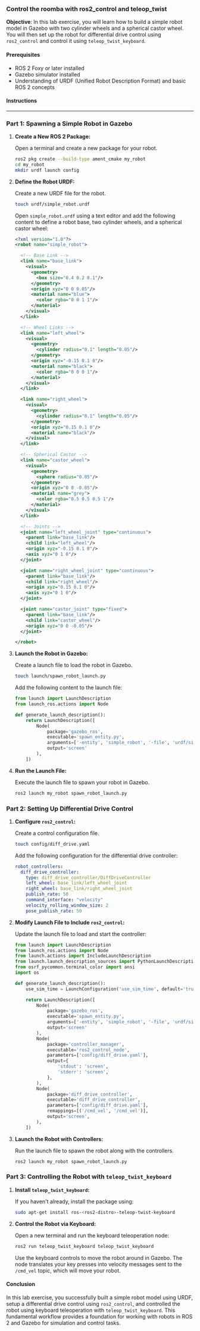 ### Control the roomba with ros2_control and teleop_twist

**Objective**: In this lab exercise, you will learn how to build a simple robot model in Gazebo with two cylinder wheels and a spherical castor wheel. You will then set up the robot for differential drive control using `ros2_control` and control it using `teleop_twist_keyboard`.

#### Prerequisites

- ROS 2 Foxy or later installed
- Gazebo simulator installed
- Understanding of URDF (Unified Robot Description Format) and basic ROS 2 concepts

#### Instructions

---

### Part 1: Spawning a Simple Robot in Gazebo

1. **Create a New ROS 2 Package:**

   Open a terminal and create a new package for your robot.

   ```bash
   ros2 pkg create --build-type ament_cmake my_robot
   cd my_robot
   mkdir urdf launch config
   ```

2. **Define the Robot URDF:**

   Create a new URDF file for the robot.

   ```bash
   touch urdf/simple_robot.urdf
   ```

   Open `simple_robot.urdf` using a text editor and add the following content to define a robot base, two cylinder wheels, and a spherical castor wheel:

   ```xml
   <?xml version="1.0"?>
   <robot name="simple_robot">

     <!-- Base Link -->
     <link name="base_link">
       <visual>
         <geometry>
           <box size="0.4 0.2 0.1"/>
         </geometry>
         <origin xyz="0 0 0.05"/>
         <material name="blue">
           <color rgba="0 0 1 1"/>
         </material>
       </visual>
     </link>

     <!-- Wheel Links -->
     <link name="left_wheel">
       <visual>
         <geometry>
           <cylinder radius="0.1" length="0.05"/>
         </geometry>
         <origin xyz="-0.15 0.1 0"/>
         <material name="black">
           <color rgba="0 0 0 1"/>
         </material>
       </visual>
     </link>

     <link name="right_wheel">
       <visual>
         <geometry>
           <cylinder radius="0.1" length="0.05"/>
         </geometry>
         <origin xyz="0.15 0.1 0"/>
         <material name="black"/>
       </visual>
     </link>

     <!-- Spherical Castor -->
     <link name="castor_wheel">
       <visual>
         <geometry>
           <sphere radius="0.05"/>
         </geometry>
         <origin xyz="0 0 -0.05"/>
         <material name="grey">
           <color rgba="0.5 0.5 0.5 1"/>
         </material>
       </visual>
     </link>

     <!-- Joints -->
     <joint name="left_wheel_joint" type="continuous">
       <parent link="base_link"/>
       <child link="left_wheel"/>
       <origin xyz="-0.15 0.1 0"/>
       <axis xyz="0 1 0"/>
     </joint>

     <joint name="right_wheel_joint" type="continuous">
       <parent link="base_link"/>
       <child link="right_wheel"/>
       <origin xyz="0.15 0.1 0"/>
       <axis xyz="0 1 0"/>
     </joint>

     <joint name="castor_joint" type="fixed">
       <parent link="base_link"/>
       <child link="castor_wheel"/>
       <origin xyz="0 0 -0.05"/>
     </joint>

   </robot>
   ```

3. **Launch the Robot in Gazebo:**

   Create a launch file to load the robot in Gazebo.

   ```bash
   touch launch/spawn_robot_launch.py
   ```

   Add the following content to the launch file:

   ```python
   from launch import LaunchDescription
   from launch_ros.actions import Node

   def generate_launch_description():
       return LaunchDescription([
           Node(
               package='gazebo_ros',
               executable='spawn_entity.py',
               arguments=['-entity', 'simple_robot', '-file', 'urdf/simple_robot.urdf'],
               output='screen'
           ),
       ])
   ```

4. **Run the Launch File:**

   Execute the launch file to spawn your robot in Gazebo.

   ```bash
   ros2 launch my_robot spawn_robot_launch.py
   ```

### Part 2: Setting Up Differential Drive Control

1. **Configure `ros2_control`:**

   Create a control configuration file.

   ```bash
   touch config/diff_drive.yaml
   ```

   Add the following configuration for the differential drive controller:

   ```yaml
   robot_controllers:
     diff_drive_controller:
       type: diff_drive_controller/DiffDriveController
       left_wheel: base_link/left_wheel_joint
       right_wheel: base_link/right_wheel_joint
       publish_rate: 50
       command_interface: "velocity"
       velocity_rolling_window_size: 2
       pose_publish_rate: 50
   ```

2. **Modify Launch File to Include `ros2_control`:**

   Update the launch file to load and start the controller:

   ```python
   from launch import LaunchDescription
   from launch_ros.actions import Node
   from launch.actions import IncludeLaunchDescription
   from launch.launch_description_sources import PythonLaunchDescriptionSource
   from osrf_pycommon.terminal_color import ansi
   import os

   def generate_launch_description():
       use_sim_time = LaunchConfiguration('use_sim_time', default='true')

       return LaunchDescription([
           Node(
               package='gazebo_ros',
               executable='spawn_entity.py',
               arguments=['-entity', 'simple_robot', '-file', 'urdf/simple_robot.urdf'],
               output='screen'
           ),
           Node(
               package='controller_manager',
               executable='ros2_control_node',
               parameters=['config/diff_drive.yaml'],
               output={
                   'stdout': 'screen',
                   'stderr': 'screen',
               },
           ),
           Node(
               package='diff_drive_controller',
               executable='diff_drive_controller',
               parameters=['config/diff_drive.yaml'],
               remappings=[('/cmd_vel', '/cmd_vel')],
               output='screen',
           ),
       ])
   ```

3. **Launch the Robot with Controllers:**

   Run the launch file to spawn the robot along with the controllers.

   ```bash
   ros2 launch my_robot spawn_robot_launch.py
   ```

### Part 3: Controlling the Robot with `teleop_twist_keyboard`

1. **Install `teleop_twist_keyboard`:**

   If you haven't already, install the package using:

   ```bash
   sudo apt-get install ros-<ros2-distro>-teleop-twist-keyboard
   ```

2. **Control the Robot via Keyboard:**

   Open a new terminal and run the keyboard teleoperation node:

   ```bash
   ros2 run teleop_twist_keyboard teleop_twist_keyboard
   ```

   Use the keyboard controls to move the robot around in Gazebo. The node translates your key presses into velocity messages sent to the `/cmd_vel` topic, which will move your robot.

#### Conclusion

In this lab exercise, you successfully built a simple robot model using URDF, setup a differential drive control using `ros2_control`, and controlled the robot using keyboard teleoperation with `teleop_twist_keyboard`. This fundamental workflow provides a foundation for working with robots in ROS 2 and Gazebo for simulation and control tasks.
